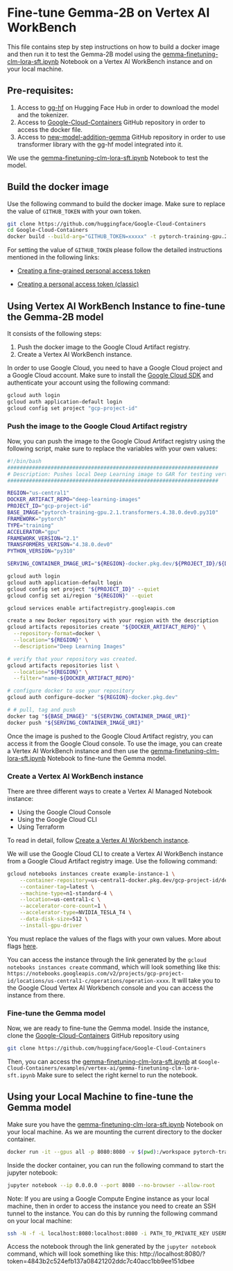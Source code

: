 # Fine-tune Gemma-2B on Vertex AI WorkBench

This file contains step by step instructions on how to build a docker image and then run it to test the Gemma-2B model using the 
[gemma-finetuning-clm-lora-sft.ipynb](https://github.com/huggingface/Google-Cloud-Containers/tree/add-example-notebook/examples/vertex-ai/gemma-finetuning-clm-lora-sft.ipynb) Notebook on a Vertex AI WorkBench instance and on your local machine.

## Pre-requisites:
1. Access to [gg-hf](https://huggingface.co/gg-hf) on Hugging Face Hub in order to download the model and the tokenizer.
2. Access to [Google-Cloud-Containers](https://github.com/huggingface/Google-Cloud-Containers) GitHub repository in order to access the docker file.
3. Access to [new-model-addition-gemma](https://github.com/huggingface/new-model-addition-gemma) GitHub repository in order to use transformer library with the gg-hf model integrated into it.


We use the [gemma-finetuning-clm-lora-sft.ipynb](https://github.com/huggingface/Google-Cloud-Containers/tree/add-example-notebook/examples/vertex-ai/gemma-finetuning-clm-lora-sft.ipynb) Notebook to test the model.

## Build the docker image

Use the following command to build the docker image. Make sure to replace the value of `GITHUB_TOKEN` with your own token.

```bash
git clone https://github.com/huggingface/Google-Cloud-Containers
cd Google-Cloud-Containers
docker build --build-arg="GITHUB_TOKEN=xxxxx" -t pytorch-training-gpu.2.1.transformers.4.38.0.dev0.py310 -f containers/pytorch/training/gpu/2.1/transformers/4.38.0.dev0/py310/Dockerfile .
```

For setting the value of `GITHUB_TOKEN` please follow the detailed instructions mentioned in the following links: 
- [Creating a fine-grained personal access token](https://docs.github.com/en/authentication/keeping-your-account-and-data-secure/managing-your-personal-access-tokens#creating-a-fine-grained-personal-access-token)

- [Creating a personal access token (classic)](https://docs.github.com/en/authentication/keeping-your-account-and-data-secure/managing-your-personal-access-tokens#creating-a-personal-access-token-classic)


## Using Vertex AI WorkBench Instance to fine-tune the Gemma-2B model

It consists of the following steps:
1. Push the docker image to the Google Cloud Artifact registry.
2. Create a Vertex AI WorkBench instance.


In order to use Google Cloud, you need to have a Google Cloud project and a Google Cloud account. Make sure to install the [Google Cloud SDK](https://cloud.google.com/sdk/docs/install-sdk) and authenticate your account using the following command:

```bash
gcloud auth login
gcloud auth application-default login
gcloud config set project "gcp-project-id"
```

### Push the image to the Google Cloud Artifact registry

Now, you can push the image to the Google Cloud Artifact registry using the following script, make sure to replace the variables with your own values:

```bash
#!/bin/bash
####################################################################
# Description: Pushes local Deep Learning image to GAR for testing vertex AI 
####################################################################

REGION="us-central1"
DOCKER_ARTIFACT_REPO="deep-learning-images"
PROJECT_ID="gcp-project-id"
BASE_IMAGE="pytorch-training-gpu.2.1.transformers.4.38.0.dev0.py310"
FRAMEWORK="pytorch"
TYPE="training"
ACCELERATOR="gpu"
FRAMEWORK_VERSION="2.1"
TRANSFORMERS_VERISON="4.38.0.dev0"
PYTHON_VERSION="py310"

SERVING_CONTAINER_IMAGE_URI="${REGION}-docker.pkg.dev/${PROJECT_ID}/${DOCKER_ARTIFACT_REPO}/huggingface-${FRAMEWORK}-${TYPE}-${ACCELERATOR}.${FRAMEWORK_VERSION}.transformers.${TRANSFORMERS_VERISON}.${PYTHON_VERSION}:latest"

gcloud auth login
gcloud auth application-default login
gcloud config set project "${PROJECT_ID}" --quiet
gcloud config set ai/region "${REGION}" --quiet

gcloud services enable artifactregistry.googleapis.com

create a new Docker repository with your region with the description
gcloud artifacts repositories create "${DOCKER_ARTIFACT_REPO}" \
  --repository-format=docker \
  --location="${REGION}" \
  --description="Deep Learning Images"

# verify that your repository was created.
gcloud artifacts repositories list \
  --location="${REGION}" \
  --filter="name~${DOCKER_ARTIFACT_REPO}"

# configure docker to use your repository    
gcloud auth configure-docker "${REGION}-docker.pkg.dev"

# # pull, tag and push
docker tag "${BASE_IMAGE}" "${SERVING_CONTAINER_IMAGE_URI}"
docker push "${SERVING_CONTAINER_IMAGE_URI}"

```

Once the image is pushed to the Google Cloud Artifact registry, you can access it from the Google Cloud console. To use the image, you can create a Vertex AI WorkBench instance and then use the [gemma-finetuning-clm-lora-sft.ipynb](https://github.com/huggingface/Google-Cloud-Containers/tree/add-example-notebook/examples/vertex-ai/gemma-finetuning-clm-lora-sft.ipynb) Notebook to fine-tune the Gemma model.


### Create a Vertex AI WorkBench instance

There are three different ways to create a Vertex AI Managed Notebook instance:
 - Using the Google Cloud Console
 - Using the Google Cloud CLI
 - Using Terraform

To read in detail, follow [Create a Vertex AI Workbench instance](https://cloud.google.com/vertex-ai/docs/workbench/instances/create).

We will use the Google Cloud CLI to create a Vertex AI WorkBench instance from a Google Cloud Artifact registry image. Use the following command:

```bash
gcloud notebooks instances create example-instance-1 \
    --container-repository=us-central1-docker.pkg.dev/gcp-project-id/deep-learning-images/huggingface-pytorch-training-gpu.2.1.transformers.4.38.0.dev0.py310 \
    --container-tag=latest \
    --machine-type=n1-standard-4 \
    --location=us-central1-c \
    --accelerator-core-count=1 \
    --accelerator-type=NVIDIA_TESLA_T4 \
    --data-disk-size=512 \
    --install-gpu-driver

```
You must replace the values of the flags with your own values. More about flags [here](https://cloud.google.com/sdk/gcloud/reference/notebooks/instances/create).

You can access the instance through the link generated by the `gcloud notebooks instances create` command, which will look something like this: `https://notebooks.googleapis.com/v2/projects/gcp-project-id/locations/us-central1-c/operations/operation-xxxx`. It will take you to the Google Cloud Vertex AI Workbench console and you can access the instance from there.

### Fine-tune the Gemma model
Now, we are ready to fine-tune the Gemma model. Inside the instance, clone the [Google-Cloud-Containers](https://github.com/huggingface/Google-Cloud-Containers) GitHub repository using

```bash
git clone https://github.com/huggingface/Google-Cloud-Containers
```

Then, you can access the [gemma-finetuning-clm-lora-sft.ipynb](https://github.com/huggingface/Google-Cloud-Containers/tree/add-example-notebook/examples/vertex-ai/gemma-finetuning-clm-lora-sft.ipynb) at `Google-Cloud-Containers/examples/vertex-ai/gemma-finetuning-clm-lora-sft.ipynb` Make sure to select the right kernel to run the notebook.

## Using your Local Machine to fine-tune the Gemma model

Make sure you have the [gemma-finetuning-clm-lora-sft.ipynb](https://github.com/huggingface/Google-Cloud-Containers/tree/add-example-notebook/examples/vertex-ai/gemma-finetuning-clm-lora-sft.ipynb) Notebook on your local machine. As we are mounting the current directory to the docker container.

```bash
docker run -it --gpus all -p 8080:8080 -v $(pwd):/workspace pytorch-training-gpu.2.1.transformers.4.38.0.dev0.py310
```

Inside the docker container, you can run the following command to start the jupyter notebook:
```bash
jupyter notebook --ip 0.0.0.0 --port 8080 --no-browser --allow-root
```

Note: If you are using a Google Compute Engine instance as your local machine, then in order to access the instance you need to create an SSH tunnel to the instance. You can do this by running the following command on your local machine:
```bash
ssh -N -f -L localhost:8080:localhost:8080 -i PATH_TO_PRIVATE_KEY USERNAME@EXTERNAL_IP
```

Access the notebook through the link generated by the `jupyter notebook` command, which will look something like this:
http://localhost:8080/?token=4843b2c524efb137a08421202ddc7c40acc1bb9ee151dbee